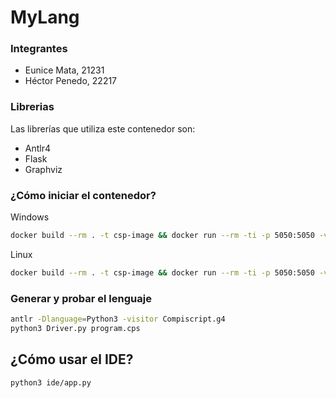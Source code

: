 # MyLang

### Integrantes

- Eunice Mata, 21231
- Héctor Penedo, 22217

### Librerias

Las librerías que utiliza este contenedor son:

- Antlr4
- Flask
- Graphviz

### ¿Cómo iniciar el contenedor?

Windows

```bash
docker build --rm . -t csp-image && docker run --rm -ti -p 5050:5050 -v "%cd%\program":/program csp-image
```

Linux

```bash
docker build --rm . -t csp-image && docker run --rm -ti -p 5050:5050 -v "$(pwd)/program":/program csp-image
```

### Generar y probar el lenguaje

```bash
antlr -Dlanguage=Python3 -visitor Compiscript.g4
python3 Driver.py program.cps
```

## ¿Cómo usar el IDE?

```bash
python3 ide/app.py
```

